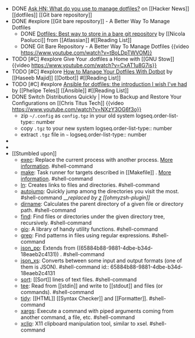 - DONE [Ask HN: What do you use to manage dotfiles?](https://news.ycombinator.com/item?id=11070797) on [[Hacker News]] [[dotfiles]] [[Git bare repository]]
- DONE #explore [[Git bare repository]] - A Better Way To Manage Dotfiles
	- DONE [Dotfiles: Best way to store in a bare git repository](https://www.atlassian.com/git/tutorials/dotfiles) by [[Nicola Paolucci]] from [[Atlassian]] #[[Reading List]]
	- DONE Git Bare Repository - A Better Way To Manage Dotfiles
	  {{video https://www.youtube.com/watch?v=tBoLDpTWVOM}}
- TODO [#C] #explore Give Your .dotfiles a Home with [[GNU Stow]] 
  {{video https://www.youtube.com/watch?v=CxAT1u8G7is}}
- TODO [#C] #explore [How to Manage Your Dotfiles With Dotbot](https://haseebmajid.dev/posts/2022-10-15-how-to-manage-your-dotfiles-with-dotbot/) by [[Haseeb Majid]] [[Dotbot]] #[[Reading List]]
- TODO [#C] #explore [Ansible for dotfiles: the introduction I wish I've had](https://phelipetls.github.io/posts/introduction-to-ansible/) by [[Phelipe Teles]] [[Ansible]] #[[Reading List]]
- DONE Switch Distributions Quickly | How to Backup and Restore Your Configurations on [[Chris Titus Tech]] 
  {{video https://www.youtube.com/watch?v=NXzY3OG6f3o}}
	- zip `~/.config` as `config.tgz` in your old system
	  logseq.order-list-type:: number
	- copy `.tgz` to your new system
	  logseq.order-list-type:: number
	- extract `.tgz` file in `~`
	  logseq.order-list-type:: number
-
-
- [[Stumbled upon]]
	- [exec](https://command-not-found.com/exec): Replace the current process with another process. [More information](https://linuxcommand.org/lc3_man_pages/exech.html). #shell-command
	- [make](https://command-not-found.com/make): Task runner for targets described in [[Makefile]] . [More information](https://www.gnu.org/software/make/manual/make.html). #shell-command
	- [ln](https://command-not-found.com/ln): Creates links to files and directories. #shell-command
	- [autojump](https://command-not-found.com/autojump): Quickly jump among the directories you visit the most. #shell-command
	  __*replaced by [z](https://github.com/ohmyzsh/ohmyzsh/blob/master/plugins/z/README.md) [[ohmyzsh-plugin]]*
	- [dirname](https://command-not-found.com/dirname): Calculates the parent directory of a given file or directory path. #shell-command
	- [find](https://command-not-found.com/find): Find files or directories under the given directory tree, recursively. #shell-command
	- [gio](https://command-not-found.com/gio): A library of handy utility functions. #shell-command
	- [grep](https://command-not-found.com/grep): Find patterns in files using regular expressions. #shell-command
	- [json_pp](https://command-not-found.com/json_pp): Extends from ((65884b88-9881-4dbe-b34d-18eaeb2c4131)) . #shell-command
	- [json_xs](https://command-not-found.com/json_xs): Converts between some input and output formats (one of them is JSON). #shell-command
	  id:: 65884b88-9881-4dbe-b34d-18eaeb2c4131
	- [sort](https://command-not-found.com/sort): [[Sort]] lines of text files. #shell-command
	- [tee](https://command-not-found.com/tee): Read from [[stdin]] and write to [[stdout]] and files (or commands). #shell-command
	- [tidy](https://command-not-found.com/tidy): [[HTML]] [[Syntax Checker]] and [[Formatter]]. #shell-command
	- [xargs](https://command-not-found.com/xargs): Execute a command with piped arguments coming from another command, a file, etc. #shell-command
	- [xclip](https://command-not-found.com/xclip): X11 clipboard manipulation tool, similar to xsel. #shell-command